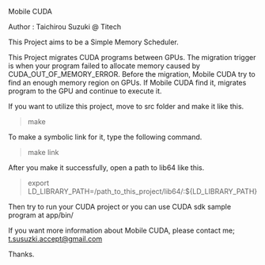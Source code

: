 Mobile CUDA

Author : Taichirou Suzuki @ Titech

This Project aims to be a Simple Memory Scheduler.

This Project migrates CUDA programs between GPUs.
The migration trigger is when your program failed to allocate memory caused by CUDA_OUT_OF_MEMORY_ERROR.
Before the migration, Mobile CUDA try to find an enough memory region on GPUs.
If Mobile CUDA find it, migrates program to the GPU and continue to execute it.

If you want to utilize this project, move to src folder and make it like this.

> make

To make a symbolic link for it, type the following command.

> make link

After you make it successfully, open a path to lib64 like this.

> export LD_LIBRARY_PATH=/path_to_this_project/lib64/:${LD_LIBRARY_PATH}

Then try to run your CUDA project or you can use CUDA sdk sample program at app/bin/

If you want more information about Mobile CUDA, please contact me; t.susuzki.accept@gmail.com

Thanks.
